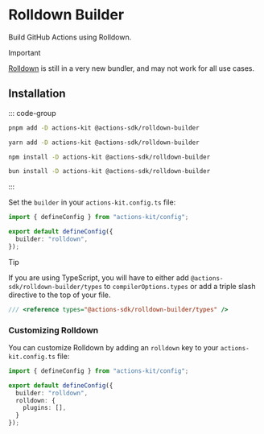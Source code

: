 # Rolldown Builder

Build GitHub Actions using Rolldown.

> [!IMPORTANT]
> [Rolldown](https://rolldown.rs) is still in a very new bundler, and may not work for all use cases.

## Installation

::: code-group
  ```bash [pnpm]
  pnpm add -D actions-kit @actions-sdk/rolldown-builder
  ```

  ```bash [yarn]
  yarn add -D actions-kit @actions-sdk/rolldown-builder
  ```

  ```bash [npm]
  npm install -D actions-kit @actions-sdk/rolldown-builder
  ```

  ```bash [bun]
  bun install -D actions-kit @actions-sdk/rolldown-builder
  ```
:::

Set the `builder` in your `actions-kit.config.ts` file:

```ts [actions-kit.config.ts]
import { defineConfig } from "actions-kit/config";

export default defineConfig({
  builder: "rolldown",
});
```

> [!TIP]
> If you are using TypeScript, you will have to either add `@actions-sdk/rolldown-builder/types` to `compilerOptions.types` or add a triple slash directive to the top of your file.

```ts
/// <reference types="@actions-sdk/rolldown-builder/types" />
``` 

### Customizing Rolldown

You can customize Rolldown by adding an `rolldown` key to your `actions-kit.config.ts` file:

```ts [actions-kit.config.ts]
import { defineConfig } from "actions-kit/config";

export default defineConfig({
  builder: "rolldown",
  rolldown: {
    plugins: [],
  }
});
```
